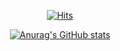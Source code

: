   <div align=center>
	
 [![Hits](https://hits.seeyoufarm.com/api/count/incr/badge.svg?url=https%3A%2F%2Fgithub.com%2FTaehyeonEntus&count_bg=%2379C83D&title_bg=%235CAE4C&icon=&icon_color=%23368C3F&title=hits&edge_flat=false)](https://hits.seeyoufarm.com)
	
  </div>
  
  <div align=center>
	  
 [![Anurag's GitHub stats](https://github-readme-stats.vercel.app/api?username=TaehyeonEntus&hide=contribs)](https://github.com/anuraghazra/github-readme-stats)
 
  </div>
